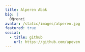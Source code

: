 ```yaml
---
title: Alperen Abak
bio: |
  Öğrenci
avatar: /static/images/alperen.jpg
featured: true
social:
  - title: github
    url: https://github.com/apeven
---
```


